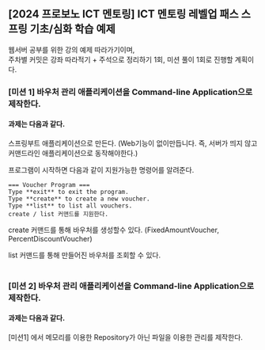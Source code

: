 ## [2024 프로보노 ICT 멘토링] ICT 멘토링 레벨업 패스 스프링 기초/심화 학습 예제

웹서버 공부를 위한 강의 예제 따라가기이며,  
주차별 커밋은 강좌 따라적기 + 주석으로 정리하기 1회, 미션 풀이 1회로 진행할 계획이다.

### [미션 1] 바우처 관리 애플리케이션을 Command-line Application으로 제작한다.
#### 과제는 다음과 같다.
스프링부트 애플리케이션으로 만든다. (Web기능이 없이만듭니다. 즉, 서버가 띄지 않고 커맨드라인 애플리케이션으로 동작해야한다.)

프로그램이 시작하면 다음과 같이 지원가능한 명령어를 알려준다.

```
=== Voucher Program ===
Type **exit** to exit the program.
Type **create** to create a new voucher.
Type **list** to list all vouchers.
create / list 커맨드를 지원한다.
```

create 커맨드를 통해 바우처를 생성할수 있다. (FixedAmountVoucher, PercentDiscountVoucher)

list 커맨드를 통해 만들어진 바우처를 조회할 수 있다.
<br><br>
### [미션 2] 바우처 관리 애플리케이션을 Command-line Application으로 제작한다.
#### 과제는 다음과 같다.
[미션1] 에서 메모리를 이용한 Repository가 아닌 파일을 이용한 관리를 제작한다.
